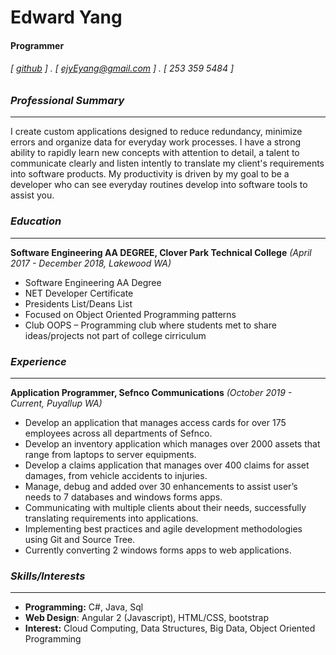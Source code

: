 

<!--
**Ejyeyang/Ejyeyang** is a ✨ _special_ ✨ repository because its `README.md` (this file) appears on your GitHub profile.
### Hi there 👋
Here are some ideas to get you started: 
 
- 🔭 I’m currently working on ... 
- 🌱 I’m currently learning ... 
- 👯 I’m looking to collaborate on ... 
- 🤔 I’m looking for help with ...
- 💬 Ask me about ...
- 📫 How to reach me: ...
- 😄 Pronouns: ...
- ⚡ Fun fact: ...
-->

Edward Yang
===========

#### Programmer 
###### [ [github](https://github.com/Ejyeyang) ] . [ ejyEyang@gmail.com ] . [ 253 359 5484 ]
 
### _Professional Summary_
-- -- 
I create custom applications designed to reduce redundancy, minimize errors and organize data for everyday work processes. I have a strong ability to rapidly learn new concepts with attention to detail, a talent to communicate clearly and listen intently to translate my client's requirements into software products. My productivity is driven by my goal to be a developer who can see everyday routines develop into software tools to assist you.  

### _Education_
-- -- 
**Software Engineering AA DEGREE, Clover Park Technical College** _(April 2017 - December 2018, Lakewood WA)_

- Software Engineering AA Degree
- NET Developer Certificate 
- Presidents List/Deans List
- Focused on Object Oriented Programming patterns
- Club OOPS – Programming club where students met to share ideas/projects not part of college cirriculum

### _Experience_
-- -- 
**Application Programmer, Sefnco Communications** _(October 2019 - Current, Puyallup WA)_

- Develop an application that manages access cards for over 175 employees across all departments of Sefnco. 
- Develop an inventory application which manages over 2000 assets that range from laptops to server equipments.
- Develop a claims application that manages over 400 claims for asset damages, from vehicle accidents to injuries.
- Manage, debug and added over 30 enhancements to assist user’s needs to 7 databases and windows forms apps.
- Communicating with multiple clients about their needs, successfully translating requirements into applications.
- Implementing best practices and agile development methodologies using Git and Source Tree.
- Currently converting 2 windows forms apps to web applications. 

### _Skills/Interests_
-- -- 
- **Programming:** C#, Java, Sql
- **Web Design**: Angular 2 (Javascript), HTML/CSS, bootstrap
- **Interest:** Cloud Computing, Data Structures, Big Data, Object Oriented Programming
